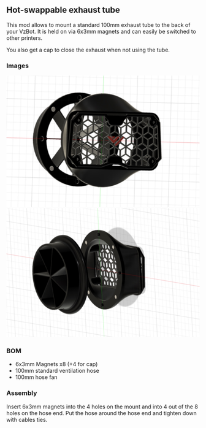 ## Hot-swappable exhaust tube

This mod allows to mount a standard 100mm exhaust tube to the back of your VzBot.
It is held on via 6x3mm magnets and can easily be switched to other printers.

You also get a cap to close the exhaust when not using the tube.

### Images

![Front view](img/front_view.jpeg)
![Back view](img/back_view.jpeg)

### BOM

- 6x3mm Magnets x8 (+4 for cap)
- 100mm standard ventilation hose
- 100mm hose fan

### Assembly

Insert 6x3mm magnets into the 4 holes on the mount and into 4 out of the 8 holes on the hose end.
Put the hose around the hose end and tighten down with cables ties.
